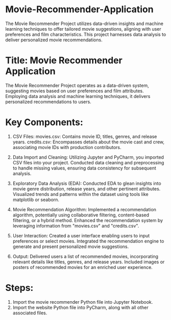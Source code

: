 # Movie-Recommender-Application
The Movie Recommender Project utilizes data-driven insights and machine learning techniques to offer tailored movie suggestions, aligning with user preferences and film characteristics. This project harnesses data analysis to deliver personalized movie recommendations.

# Title: Movie Recommender Application
The Movie Recommender Project operates as a data-driven system, suggesting movies based on user preferences and film attributes. Employing data analysis and machine learning techniques, it delivers personalized recommendations to users.


# Key Components:
1. CSV Files:
    movies.csv: Contains movie ID, titles, genres, and release years.
    credits.csv: Encompasses details about the movie cast and crew, associating movie IDs with production contributors.
  
2. Data Import and Cleaning:
    Utilizing Jupyter and PyCharm, you imported CSV files into your project.
    Conducted data cleaning and preprocessing to handle missing values, ensuring data consistency for subsequent analysis.
  
3. Exploratory Data Analysis (EDA):
    Conducted EDA to glean insights into movie genre distribution, release years, and other pertinent attributes.
    Visualized trends and patterns within the dataset using tools like matplotlib or seaborn.
   
4. Movie Recommendation Algorithm:
    Implemented a recommendation algorithm, potentially using collaborative filtering, content-based filtering, or a hybrid method.
    Enhanced the recommendation system by leveraging information from "movies.csv" and "credits.csv".
   
5. User Interaction:
    Created a user interface enabling users to input preferences or select movies.
    Integrated the recommendation engine to generate and present personalized movie suggestions.
   
6. Output:
    Delivered users a list of recommended movies, incorporating relevant details like titles, genres, and release years.
    Included images or posters of recommended movies for an enriched user experience.
   
# Steps:
1. Import the movie recommender Python file into Jupyter Notebook.
2. Import the website Python file into PyCharm, along with all other associated files.




